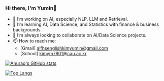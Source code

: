 ### Hi there, I'm Yumin👋


- 🔭 I’m working on AI, especially NLP, LLM and Retrieval.
- 🌱 I’m learning AI, Data Science, and Statistics with finance & business backgrounds.
- 👯 I’m always looking to collaborate on AI/Data Science projects.
- 📫 How to reach me: 
     - [Gmail] alfhsenglishkimyumin@gmail.com
     - [School] kimym7801@cau.ac.kr

[![Anurag's GitHub stats](https://github-readme-stats.vercel.app/api?username=Yu-billie)](https://github.com/anuraghazra/github-readme-stats)

[![Top Langs](https://github-readme-stats.vercel.app/api/top-langs/?username=Yu-billie&langs_count=10&layout=compact)]()
